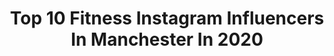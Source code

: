 ---
title: Top 10 Fitness Instagram Influencers In Manchester In 2020
description: >-
  Find top fitness Instagram influencers in Manchester in 2020. Most popular hashtags: #fitness #stayhome #manchester #workout.
platform: Instagram
profiles:
  - username: "solskjaerutd"
    fullname: >-
      Ole Gunnar Solskjær
    location: "United Kingdom"
    followers: 33266
    engagement: 634
    commentsToLikes: 0.010955
    avatar: "https://scontent-amt2-1.cdninstagram.com/v/t51.2885-19/s320x320/83277567_805517723261639_6537437998336704512_n.jpg?_nc_ht=scontent-amt2-1.cdninstagram.com&_nc_ohc=aRr2mItw804AX9LJ-oI&oh=41d9db75b505577578e474a3fe424432&oe=5EB817A3"
    verified: false
    hashtags: "#mufc, #manutdfc, #rashford, #cleats"
  - username: "ejhfitness_"
    fullname: >-
      Emma Hadfield
    location: "United Kingdom"
    followers: 2106
    engagement: 1027
    commentsToLikes: 0.149609
    avatar: "https://scontent-ssn1-1.cdninstagram.com/v/t51.2885-19/s320x320/91163405_3637757016294606_1797989497560891392_n.jpg?_nc_ht=scontent-ssn1-1.cdninstagram.com&_nc_ohc=pRnUdKChPkgAX8L18C1&oh=94cb98844c4c73f1cfeb137c19c3417e&oe=5EB4632B"
    verified: false
    hashtags: "#fitnessmotivation, #fitspo, #workoutroutine, #plank"
  - username: "rwltn_"
    fullname: >-
      Ryan Walton
    location: "United Kingdom"
    followers: 5661
    engagement: 367
    commentsToLikes: 0.077257
    avatar: "https://scontent-ort2-1.cdninstagram.com/v/t51.2885-19/s320x320/67827316_1649663208499542_1883223926708895744_n.jpg?_nc_ht=scontent-ort2-1.cdninstagram.com&_nc_ohc=6L9lmcuqgdUAX_nKFGl&oh=42382e7a1c09aa8fc5ca1263b2f1c6e5&oe=5EBC615B"
    verified: false
    hashtags: "#tuesdaymotivation, #event, #lightroom, #desksetup"
  - username: "murphyruns"
    fullname: >-
      A N A S T A S I A ↟
    location: "United Kingdom"
    followers: 5120
    engagement: 1436
    commentsToLikes: 0.029082
    avatar: "https://scontent-lhr8-1.cdninstagram.com/v/t51.2885-19/s320x320/72132918_377834966438274_5003011990688366592_n.jpg?_nc_ht=scontent-lhr8-1.cdninstagram.com&_nc_ohc=S7ui1P6XsS4AX8FZ6gK&oh=e5fec590052f3f0a0b4212dc5ed8858c&oe=5EB99398"
    verified: false
    hashtags: "#walking, #marathonrunning, #stayhome, #brooksrunhappyteam"
  - username: "leahgracefitness"
    fullname: >-
      Leah Grace | Fitness & Food
    location: "United Kingdom"
    followers: 49833
    engagement: 466
    commentsToLikes: 0.134392
    avatar: "https://instagram.fkul8-1.fna.fbcdn.net/v/t51.2885-19/s320x320/80350456_610806843015020_354110299684470784_n.jpg?_nc_ht=instagram.fkul8-1.fna.fbcdn.net&_nc_ohc=P38j9EOrUQoAX-qr1o3&oh=2b1de773e19bd006b1f1fbdf3d811104&oe=5E93782E"
    verified: false
    hashtags: "#teamdye, #leaveyourmark, #doyoueven"
  - username: "meganbhidey"
    fullname: >-
      Megan Bhidey
    location: "United Kingdom"
    followers: 25970
    engagement: 276
    commentsToLikes: 0.182576
    avatar: "https://scontent-lhr8-1.cdninstagram.com/v/t51.2885-19/s320x320/83578007_181719536414918_4103574963355648_n.jpg?_nc_ht=scontent-lhr8-1.cdninstagram.com&_nc_ohc=-nVE-rdDqBgAX_zWqVn&oh=55d2bf5dbec08027f214e5fc19ed431e&oe=5EB9EF1C"
    verified: false
    hashtags: "#mystyle, #lookbook, #outout, #hisstyle"
  - username: "sophiedanvers"
    fullname: >-
      Sophie Danvers
    location: "United Kingdom"
    followers: 85548
    engagement: 134
    commentsToLikes: 0.040202
    avatar: "https://scontent-lhr8-1.cdninstagram.com/v/t51.2885-19/s320x320/83888670_935814306815073_8603136170416668672_n.jpg?_nc_ht=scontent-lhr8-1.cdninstagram.com&_nc_ohc=xbqq-w9im6cAX_-6Kht&oh=a29504ab21b9d27abed3beeb78303a00&oe=5EBA6ED0"
    verified: false
    hashtags: "#ootd, #healthyliving, #glam, #manchester"
  - username: "danvernonphoto"
    fullname: >-
      Dan Vernon
    location: "United Kingdom"
    followers: 7434
    engagement: 773
    commentsToLikes: 0.014735
    avatar: "https://scontent-lhr8-1.cdninstagram.com/v/t51.2885-19/s320x320/23734981_128303007847626_1708501581911031808_n.jpg?_nc_ht=scontent-lhr8-1.cdninstagram.com&_nc_ohc=QPzwZoavUt4AX9JJEUA&oh=b9e1b4b42ba893dd1edf97dc608d35b5&oe=5EBA9950"
    verified: false
    hashtags: "#runner, #sunset, #peakdistrictphotography, #documentary"
  - username: "girlcooksboybakes"
    fullname: >-
      Girl Cooks Boy Bakes
    location: "United Kingdom"
    followers: 27761
    engagement: 160
    commentsToLikes: 0.137062
    avatar: "https://scontent-lhr8-1.cdninstagram.com/v/t51.2885-19/s320x320/51762372_1234314656718898_7346826655442141184_n.jpg?_nc_ht=scontent-lhr8-1.cdninstagram.com&_nc_ohc=LzUMQ0bQQoAAX9k18Aj&oh=e8263358e33930cf8887f2933221c6d1&oe=5EBA4893"
    verified: false
    hashtags: "#f52gram, #salmon, #clarksmaplesyrup, #hungry"
  - username: "russ___________"
    fullname: >-
      Eat. Sleep. Wifi. Repeat.
    location: "United Kingdom"
    followers: 9916
    engagement: 863
    commentsToLikes: 0.034652
    avatar: "https://scontent-lhr8-1.cdninstagram.com/v/t51.2885-19/s320x320/36541347_257092281719393_6905052474063716352_n.jpg?_nc_ht=scontent-lhr8-1.cdninstagram.com&_nc_ohc=PaS8TK-EZDUAX8_gbCv&oh=3f198e298a564c20b9c29bf0e9c41a2a&oe=5EB95234"
    verified: false
    hashtags: "#fuchs, #thefacup, #rashford, #crokepark"
---